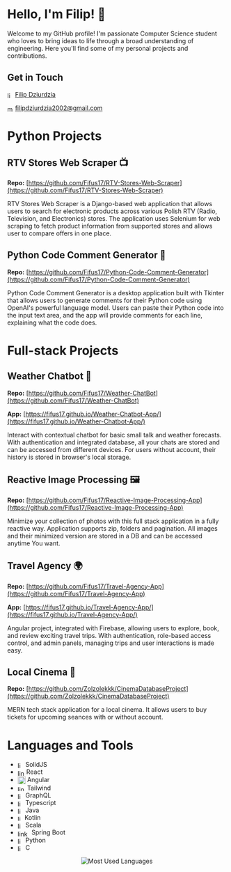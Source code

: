 # Hello, I'm Filip! 👋

Welcome to my GitHub profile! I'm passionate Computer Science student who loves to bring ideas to life through a broad understanding of engineering. Here you'll find some of my personal projects and contributions.

## Get in Touch

<img align="center" src="https://cdn-icons-png.flaticon.com/512/174/174857.png" alt="linkedin-icon" width=14 height=14> [Filip Dziurdzia](https://www.linkedin.com/in/filip-dziurdzia-3b97031bb/)

<img align="center" src="https://cdn-icons-png.flaticon.com/512/281/281769.png" alt="mail=icon" width=14 height=14> filipdziurdzia2002@gmail.com

# Python Projects

## RTV Stores Web Scraper 📺
**Repo:** [https://github.com/Fifus17/RTV-Stores-Web-Scraper](https://github.com/Fifus17/RTV-Stores-Web-Scraper)

RTV Stores Web Scraper is a Django-based web application that allows users to search for electronic products across various Polish RTV (Radio, Television, and Electronics) stores. The application uses Selenium for web scraping to fetch product information from supported stores and allows user to compare offers in one place.

## Python Code Comment Generator 🐍
**Repo:** [https://github.com/Fifus17/Python-Code-Comment-Generator](https://github.com/Fifus17/Python-Code-Comment-Generator)

Python Code Comment Generator is a desktop application built with Tkinter that allows users to generate comments for their Python code using OpenAI's powerful language model. Users can paste their Python code into the input text area, and the app will provide comments for each line, explaining what the code does.

# Full-stack Projects

## Weather Chatbot 🤖
**Repo:** [https://github.com/Fifus17/Weather-ChatBot](https://github.com/Fifus17/Weather-ChatBot)

**App:** [https://fifus17.github.io/Weather-Chatbot-App/](https://fifus17.github.io/Weather-Chatbot-App/)

Interact with contextual chatbot for basic small talk and weather forecasts. With authentication and integrated database, all your chats are stored and can be accessed from different devices. For users without account, their history is stored in browser's local storage.

## Reactive Image Processing 🖼️
**Repo:** [https://github.com/Fifus17/Reactive-Image-Processing-App](https://github.com/Fifus17/Reactive-Image-Processing-App)

Minimize your collection of photos with this full stack application in a fully reactive way. Application supports zip, folders and pagination. All images and their minimized version are stored in a DB and can be accessed anytime You want.

## Travel Agency 🌍
**Repo:** [https://github.com/Fifus17/Travel-Agency-App](https://github.com/Fifus17/Travel-Agency-App)

**App:** [https://fifus17.github.io/Travel-Agency-App/](https://fifus17.github.io/Travel-Agency-App/)

Angular project, integrated with Firebase, allowing users to explore, book, and review exciting travel trips. With authentication, role-based access control, and admin panels, managing trips and user interactions is made easy.

## Local Cinema 🎥
**Repo:** [https://github.com/Zolzolekkk/CinemaDatabaseProject](https://github.com/Zolzolekkk/CinemaDatabaseProject)

MERN tech stack application for a local cinema. It allows users to buy tickets for upcoming seances with or without account. 

# Languages and Tools

- <img align="center" src="https://www.solidjs.com/img/logo/without-wordmark/logo.png" alt="linkedin-icon" width=14 height=14> SolidJS
- <img align="center" src="https://upload.wikimedia.org/wikipedia/commons/thumb/a/a7/React-icon.svg/2300px-React-icon.svg.png" alt="linkedin-icon" width=16 height=14> React
- <img align="center" src="https://upload.wikimedia.org/wikipedia/commons/thumb/c/cf/Angular_full_color_logo.svg/2048px-Angular_full_color_logo.svg.png" alt="linkedin-icon" width=18 height=18> Angular
- <img align="center" src="https://uxwing.com/wp-content/themes/uxwing/download/brands-and-social-media/tailwind-css-icon.png" alt="linkedin-icon" width=18 height=12> Tailwind
- <img align="center" src="https://cdn.icon-icons.com/icons2/3053/PNG/512/graphql_playground_macos_bigsur_icon_190105.png" alt="linkedin-icon" width=14 height=14> GraphQL
- <img align="center" src="https://cdn-icons-png.flaticon.com/512/5968/5968381.png" alt="linkedin-icon" width=14 height=14> Typescript
- <img align="center" src="https://cdn-icons-png.flaticon.com/512/5968/5968282.png" alt="linkedin-icon" width=14 height=14> Java
- <img align="center" src="https://upload.wikimedia.org/wikipedia/commons/thumb/3/37/Kotlin_Icon_2021.svg/2048px-Kotlin_Icon_2021.svg.png" alt="linkedin-icon" width=12 height=12> Kotlin
- <img align="center" src="https://cdn-icons-png.flaticon.com/512/6132/6132220.png" alt="linkedin-icon" width=14 height=14> Scala
- <img align="center" src="https://miro.medium.com/v2/resize:fit:700/1*-uckV8DOh3l0bCvqZ73zYg.png" alt="linkedin-icon" width=28 height=14> Spring Boot
- <img align="center" src="https://upload.wikimedia.org/wikipedia/commons/thumb/c/c3/Python-logo-notext.svg/1869px-Python-logo-notext.svg.png" alt="linkedin-icon" width=14 height=14> Python
- <img align="center" src="https://cdn.icon-icons.com/icons2/2415/PNG/512/c_original_logo_icon_146611.png" alt="linkedin-icon" width=14 height=14> C


<div align="center">
  <img src="https://github-readme-stats.vercel.app/api/top-langs/?username=Fifus17&langs_count=10&theme=default&hide_border=false&include_all_commits=false&count_private=false" alt="Most Used Languages">
</div>
